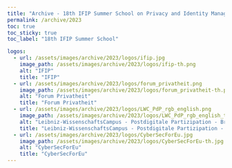 ```yaml
---
title: "Archive - 18th IFIP Summer School on Privacy and Identity Management 2023"
permalink: /archive/2023
toc: true
toc_sticky: true
toc_label: "18th IFIP Summer School"

logos:
  - url: /assets/images/archive/2023/logos/ifip.jpg
    image_path: /assets/images/archive/2023/logos/ifip-th.png
    alt: "IFIP"
    title: "IFIP"
  - url: /assets/images/archive/2023/logos/forum_privatheit.png
    image_path: /assets/images/archive/2023/logos/forum_privatheit-th.png
    alt: "Forum Privatheit"
    title: "Forum Privatheit"
  - url: /assets/images/archive/2023/logos/LWC_PdP_rgb_english.png
    image_path: /assets/images/archive/2023/logos/LWC_PdP_rgb_english_th.png
    alt: "Leibniz-WissenschaftsCampus - Postdigitale Partizipation - Braunschweig"
    title: "Leibniz-WissenschaftsCampus - Postdigitale Partizipation - Braunschweig"
  - url: /assets/images/archive/2023/logos/CyberSecForEu.jpg
    image_path: /assets/images/archive/2023/logos/CyberSecForEu-th.jpg
    alt: "CyberSecForEu"
    title: "CyberSecForEu"
---
```


